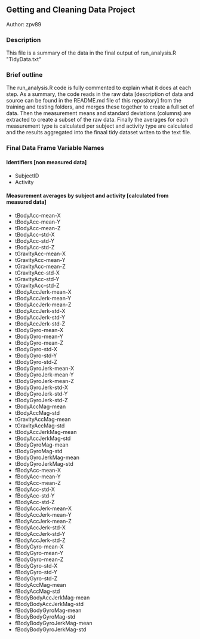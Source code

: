 ## Getting and Cleaning Data Project


Author: zpv89

### Description

This file is a summary of the data in the final output of run_analysis.R "TidyData.txt"

### Brief outline
The run_analysis.R code is fully commented to explain what it does at each step.
As a summary, the code reads in the raw data [description of data and source can be found in the README.md file of this repository] from the training and testing folders, and merges these together to create a full set of data. Then the measurement means and standard deviations (columns) are extracted to create a subset of the raw data. Finally the averages for each measurement type is calculated per subject and activity type are calculated and the results aggregated into the finaal tidy dataset writen to the text file. 

### Final Data Frame Variable Names
#### Identifiers [non measured data]
* SubjectID
* Activity
#### Measurement averages by subject and activity [calculated from measured data]
* tBodyAcc-mean-X   
* tBodyAcc-mean-Y
* tBodyAcc-mean-Z
* tBodyAcc-std-X           
* tBodyAcc-std-Y
* tBodyAcc-std-Z
* tGravityAcc-mean-X       
* tGravityAcc-mean-Y
* tGravityAcc-mean-Z
* tGravityAcc-std-X        
* tGravityAcc-std-Y
* tGravityAcc-std-Z
* tBodyAccJerk-mean-X      
* tBodyAccJerk-mean-Y
* tBodyAccJerk-mean-Z
* tBodyAccJerk-std-X       
* tBodyAccJerk-std-Y
* tBodyAccJerk-std-Z
* tBodyGyro-mean-X         
* tBodyGyro-mean-Y
* tBodyGyro-mean-Z
* tBodyGyro-std-X          
* tBodyGyro-std-Y
* tBodyGyro-std-Z
* tBodyGyroJerk-mean-X     
* tBodyGyroJerk-mean-Y
* tBodyGyroJerk-mean-Z
* tBodyGyroJerk-std-X      
* tBodyGyroJerk-std-Y
* tBodyGyroJerk-std-Z
* tBodyAccMag-mean         
* tBodyAccMag-std
* tGravityAccMag-mean
* tGravityAccMag-std       
* tBodyAccJerkMag-mean
* tBodyAccJerkMag-std
* tBodyGyroMag-mean        
* tBodyGyroMag-std
* tBodyGyroJerkMag-mean
* tBodyGyroJerkMag-std     
* fBodyAcc-mean-X
* fBodyAcc-mean-Y
* fBodyAcc-mean-Z          
* fBodyAcc-std-X
* fBodyAcc-std-Y
* fBodyAcc-std-Z           
* fBodyAccJerk-mean-X
* fBodyAccJerk-mean-Y
* fBodyAccJerk-mean-Z      
* fBodyAccJerk-std-X
* fBodyAccJerk-std-Y
* fBodyAccJerk-std-Z       
* fBodyGyro-mean-X
* fBodyGyro-mean-Y
* fBodyGyro-mean-Z         
* fBodyGyro-std-X
* fBodyGyro-std-Y
* fBodyGyro-std-Z          
* fBodyAccMag-mean
* fBodyAccMag-std
* fBodyBodyAccJerkMag-mean 
* fBodyBodyAccJerkMag-std
* fBodyBodyGyroMag-mean
* fBodyBodyGyroMag-std     
* fBodyBodyGyroJerkMag-mean
* fBodyBodyGyroJerkMag-std 